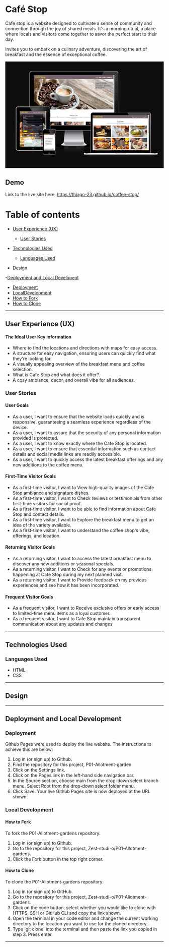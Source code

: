 # Café Stop

Cafe stop is a website designed to cultivate a sense of community and connection through the joy of shared meals.  It's a morning ritual, a place where locals and visitors come together to savor the perfect start to their day.

Invites you to embark on a culinary adventure, discovering the art of breakfast and the essence of exceptional coffee.


![Cafe Stop Website showing  on all devices types](docs/mockup.png)

## Demo

Link to the live site here: <https://thiago-23.github.io/coffee-stop/>

# Table of contents

- [User Experience (UX)](#User-Experience-UX)
  - [User Stories](#user-stories)
  
- [Technologies Used](#Technologies-Used)
  - [Languages Used](#languages-used)
  
- [Design](#Design)

-[Deployment and Local Developent](#Deployment-and-Local-Developent)
 - [Deployment](#Deployment)
- [LocalDevelopment](#Local-Development)
- [How to Fork](#How-to-Fork)
- [How to Clone](#How-to-Clone)
  
---

## User Experience (UX)

#### The Ideal User Key information

- Where to find the locations and directions with maps for easy access.
- A structure for easy navigation, ensuring users can quickly find what they're looking for.
- A visually appealing overview of the breakfast menu and coffee selection.
- What is Cafe Stop and what does it offer?.
- A cosy ambiance, decor, and overall vibe for all audiences.

### User Stories

#### User Goals

- As a user, I want to ensure that the website loads quickly and is responsive, guaranteeing a seamless experience regardless of the device.
- As a user, I want to assure that the security of any personal information provided is protected.
- As a user, I want to know exactly where the Cafe Stop is located.
- As a user, I want to ensure that essential information such as contact details and social media links are readily accessible.
- As a user, I want to quickly access the latest breakfast offerings and any new additions to the coffee menu.

#### First-Time Visitor Goals

- As a first-time visitor, I want to View high-quality images of the Cafe Stop ambiance and signature dishes.
- As a first-time visitor, I want to Check reviews or testimonials from other first-time visitors for social proof.
- As a first-time visitor, I want to be able to find information about Cafe Stop and contact details.
- As a first-time visitor, I want to Explore the breakfast menu to get an idea of the variety available.
- As a first-time visitor, I want to understand the coffee shop's vibe, offerings, and location.

#### Returning Visitor Goals

- As a returning visitor, I want to access the latest breakfast menu to discover any new additions or seasonal specials.
- As a returning visitor, I want to Check for any events or promotions happening at Cafe Stop during my next planned visit.
- As a returning visitor, I want to Provide feedback on my previous experiences and see how it has been incorporated.

#### Frequent Visitor Goals

- As a frequent visitor, I want to Receive exclusive offers or early access to limited-time menu items as a loyal customer.
- As a frequent visitor, I want to Cafe Stop maintain transparent communication about any updates and changes

---

## Technologies Used

### Languages Used
* HTML
* CSS

---

## Design

---

## Deployment and Local Development

### Deployment

Github Pages were used to deploy the live website. The instructions to achieve this are below:

1. Log in (or sign up) to Github.
2. Find the repository for this project, P01-Allotment-garden.
3. Click on the Settings link.
4. Click on the Pages link in the left-hand side navigation bar.
5. In the Source section, choose main from the drop-down select branch menu. Select Root from the drop-down select folder menu.
6. Click Save. Your live Github Pages site is now deployed at the URL shown.

### Local Development

#### How to Fork

To fork the P01-Allotment-gardens repository:

1. Log in (or sign up) to Github.
2. Go to the repository for this project, Zest-studi-o/P01-Allotment-gardens.
3. Click the Fork button in the top right corner.

#### How to Clone

To clone the P01-Allotment-gardens repository:

1. Log in (or sign up) to GitHub.
2. Go to the repository for this project, Zest-studi-o/P01-Allotment-gardens.
3. Click on the code button, select whether you would like to clone with HTTPS, SSH or GitHub CLI and copy the link shown.
4. Open the terminal in your code editor and change the current working directory to the location you want to use for the cloned directory.
5. Type 'git clone' into the terminal and then paste the link you copied in step 3. Press enter.

---
